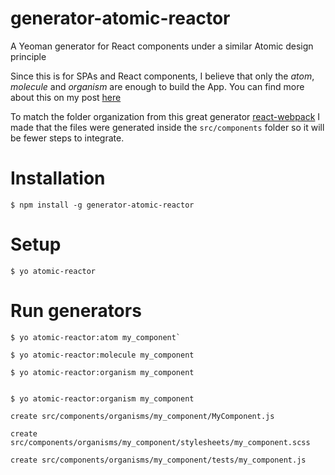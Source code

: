 # generator-atomic-reactor

A Yeoman generator for React components under a similar Atomic design principle

Since this is for SPAs and React components, I believe that only the *atom*, *molecule* and *organism* are enough to build the App. You can find more about this on my post [here](http://cassioscabral.github.io/writing/yeoman-generator-just-like-rails-scaffold/)

To match the folder organization from this great generator [react-webpack](https://github.com/newtriks/generator-react-webpack) I made that the files were generated inside the `src/components` folder so it will be fewer steps to integrate.
# Installation

```
$ npm install -g generator-atomic-reactor
```

# Setup

```
$ yo atomic-reactor
```

# Run generators

```
$ yo atomic-reactor:atom my_component`

$ yo atomic-reactor:molecule my_component

$ yo atomic-reactor:organism my_component
```

```

$ yo atomic-reactor:organism my_component

create src/components/organisms/my_component/MyComponent.js

create src/components/organisms/my_component/stylesheets/my_component.scss

create src/components/organisms/my_component/tests/my_component.js
```
